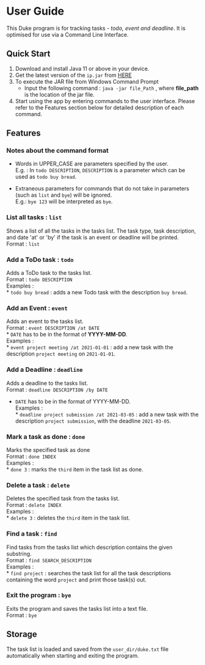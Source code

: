 # User Guide
This Duke program is for tracking tasks - *todo, event and deadline*. It is optimised for use via a Command Line Interface. 

## Quick Start
1. Download and install Java 11 or above in your device.
2. Get the latest version of the `ip.jar` from <a href="https://github.com/s-t-e-f/ip/releases/tag/v2.0">HERE</a>
3. To execute the JAR file from Windows Command Prompt
   * Input the following command : `java -jar file_Path` , where **file_path** is the location of the jar file.
4. Start using the app by entering commands to the user interface. 
   Please refer to the Features section below for detailed description of each command.


## Features 
### Notes about the command format
* Words in UPPER_CASE are parameters specified by the user.
  <br> E.g. : In `todo DESCRIPTION`, `DESCRIPTION` is a parameter 
  which can be used as `todo buy bread`.
  
* Extraneous parameters for commands that do not take in parameters
  (such as `list` and `bye`) will be ignored.
  <br> E.g.: `bye 123` will be interpreted as `bye`.
  
### List all tasks : `list` 
Shows a list of all the tasks in the tasks list.
The task type, task description, and date 'at' or 'by' 
if the task is an event or deadline will be printed.
<br>Format : `list`

### Add a ToDo task : `todo`
Adds a ToDo task to the tasks list.
<br> Format : `todo DESCRIPTION`
<br> Examples :
<br>* `todo buy bread` : adds a new Todo task with the description `buy bread`.


### Add an Event : `event`
Adds an event to the tasks list.
<br> Format : `event DESCRIPTION /at DATE`
<br>* `DATE` has to be in the format of **YYYY-MM-DD**.
<br> Examples :
<br>* `event project meeting /at 2021-01-01` : add a new task with the description `project meeting` 
on `2021-01-01`.

### Add a Deadline : `deadline`
Adds a deadline to the tasks list.
<br> Format : `deadline DESCRIPTION /by DATE`
* `DATE` has to be in the format of YYYY-MM-DD.
<br> Examples :
<br>* `deadline project submission /at 2021-03-05` : add a new task with the description `project submission`,
  with the deadline `2021-03-05`.

### Mark a task as done : `done`
Marks the specified task as done 
<br> Format : `done INDEX`
<br> Examples :
<br>* `done 3` : marks the `third` item in the task list as done.

### Delete a task : `delete`
Deletes the specified task from the tasks list.
<br> Format : `delete INDEX`
<br> Examples :
<br>* `delete 3` : deletes the `third` item in the task list.

### Find a task : `find`
Find tasks from the tasks list which description 
contains the given substring.
<br> Format : `find SEARCH_DESCRIPTION`
<br> Examples :
<br>* `find project` : searches the task list for all the task descriptions containing the word 
`project` and print those task(s) out.

### Exit the program : `bye`
Exits the program and saves the tasks list into a text file.
<br> Format :  `bye`

## Storage  
The task list is loaded and saved from the `user_dir/duke.txt` file automatically when 
starting and exiting the program.

